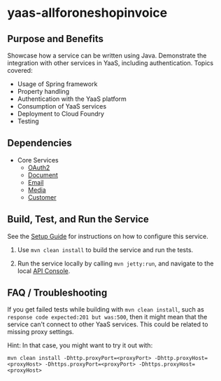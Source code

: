 # yaas-allforoneshopinvoice
Purpose and Benefits
------------------

Showcase how a service can be written using Java. Demonstrate the integration with other services in YaaS, including authentication. Topics covered:
- Usage of Spring framework
- Property handling
- Authentication with the YaaS platform
- Consumption of YaaS services
- Deployment to Cloud Foundry
- Testing


Dependencies
------------

- Core Services
  - [OAuth2](https://devportal.yaas.io/services/oauth2/latest/index.html)
  - [Document](https://devportal.yaas.io/services/document/latest/index.html)
  - [Email](https://devportal.yaas.io/services/email/latest/index.html)
  - [Media](https://devportal.yaas.io/services/media/latest/index.html)
  - [Customer](https://devportal.yaas.io/services/customer/latest/index.html)


Build, Test, and Run the Service
-------------------------------

See the [Setup Guide](SETUP.md) for instructions on how to configure this service.

1. Use `mvn clean install` to build the service and run the tests.

2. Run the service locally by calling `mvn jetty:run`, and navigate to the local [API Console](http://localhost:8080).


FAQ / Troubleshooting
---------------------

If you get failed tests while building with `mvn clean install`, such as `response code expected:201 but was:500`, then it might mean that the service can't connect to other YaaS services. This could be related to missing proxy settings.

Hint: In that case, you might want to try it out with:

    mvn clean install -Dhttp.proxyPort=<proxyPort> -Dhttp.proxyHost=<proxyHost> -Dhttps.proxyPort=<proxyPort> -Dhttps.proxyHost=<proxyHost>
